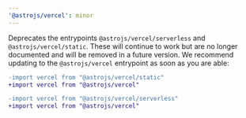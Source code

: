 ```yaml
---
'@astrojs/vercel': minor
---
```


Deprecates the entrypoints `@astrojs/vercel/serverless` and `@astrojs/vercel/static`.  These will continue to work but are no longer documented and will be removed in a future version. We recommend updating to the `@astrojs/vercel` entrypoint as soon as you are able:

```diff
-import vercel from "@astrojs/vercel/static"
+import vercel from "@astrojs/vercel"
```


```diff
-import vercel from "@astrojs/vercel/serverless"
+import vercel from "@astrojs/vercel"
```
